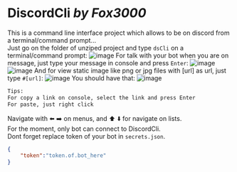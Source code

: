 # DiscordCli _by Fox3000_
This is a command line interface project which allows to be on discord from a terminal/command prompt...<br>
Just go on the folder of unziped project and type `dsCli` on a terminal/command prompt:
![image](https://user-images.githubusercontent.com/40730498/114072648-cb6d6480-98a2-11eb-92b3-fbf5ada63430.png)
For talk with your bot when you are on message, just type your message in console and press `Enter`:
![image](https://user-images.githubusercontent.com/40730498/114072784-e93ac980-98a2-11eb-9154-19efdefd56a4.png)
![image](https://user-images.githubusercontent.com/40730498/114072816-efc94100-98a2-11eb-8927-073ccc625a02.png)
And for view static image like png or jpg files with [url] as url, just type `#[url]`:
![image](https://user-images.githubusercontent.com/40730498/114073437-901f6580-98a3-11eb-8161-685b108b979c.png)
You should have that:
![image](https://user-images.githubusercontent.com/40730498/114074041-3e2b0f80-98a4-11eb-8195-8014a8e94d3e.png)
```txt
Tips:
For copy a link on console, select the link and press Enter
For paste, just right click
```
Navigate with ⬅️ ➡️ on menus, and ⬆️ ⬇️ for navigate on lists.<br>
For the moment, only bot can connect to DiscordCli.<br>
Dont forget replace token of your bot in `secrets.json`.
```json
{
    "token":"token.of.bot_here"
}
```
